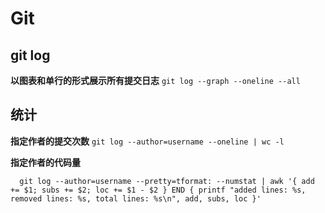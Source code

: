 # Git

## git log
**以图表和单行的形式展示所有提交日志** `git log --graph --oneline --all`

## 统计
**指定作者的提交次数** `git log --author=username --oneline | wc -l`

**指定作者的代码量**
```
  git log --author=username --pretty=tformat: --numstat | awk '{ add += $1; subs += $2; loc += $1 - $2 } END { printf "added lines: %s, removed lines: %s, total lines: %s\n", add, subs, loc }'
```
